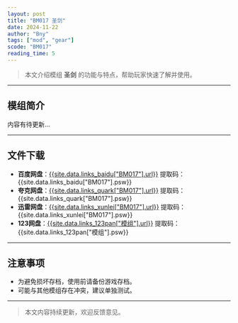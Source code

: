 ```yaml
---
layout: post
title: "BM017 圣剑"
date: 2024-11-22
author: "Bny"
tags: ["mod", "gear"]
scode: "BM017"
reading_time: 5
---
```


> 本文介绍模组 **圣剑** 的功能与特点，帮助玩家快速了解并使用。

---

## 模组简介

内容有待更新...

---

## 文件下载
- **百度网盘**：[{{site.data.links_baidu["BM017"].url}}]({{site.data.links_baidu["BM017"].url}}) 提取码：{{site.data.links_baidu["BM017"].psw}}
- **夸克网盘**：[{{site.data.links_quark["BM017"].url}}]({{site.data.links_quark["BM017"].url}}) 提取码：{{site.data.links_quark["BM017"].psw}}
- **迅雷网盘**：[{{site.data.links_xunlei["BM017"].url}}]({{site.data.links_xunlei["BM017"].url}}) 提取码：{{site.data.links_xunlei["BM017"].psw}}
- **123网盘**：[{{site.data.links_123pan["模组"].url}}]({{site.data.links_123pan["模组"].url}}) 提取码：{{site.data.links_123pan["模组"].psw}}

---

## 注意事项
- 为避免损坏存档，使用前请备份游戏存档。
- 可能与其他模组存在冲突，建议单独测试。

---

> 本文内容持续更新，欢迎反馈意见。
